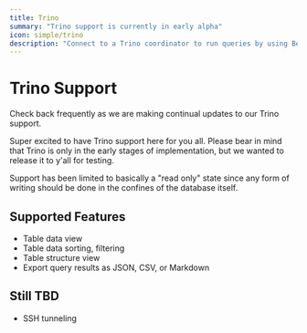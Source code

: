 ```yaml
---
title: Trino
summary: "Trino support is currently in early alpha"
icon: simple/trino
description: "Connect to a Trino coordinator to run queries by using Beekeeper Studio"
---
```


# Trino Support

Check back frequently as we are making continual updates to our Trino support.

Super excited to have Trino support here for you all. Please bear in mind that Trino is only in the early stages of implementation, but we wanted to release it to y'all for testing.

Support has been limited to basically a "read only" state since any form of writing should be done in the confines of the database itself.

## Supported Features

- Table data view
- Table data sorting, filtering
- Table structure view
- Export query results as JSON, CSV, or Markdown

## Still TBD

- SSH tunneling